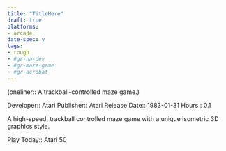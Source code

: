 ```yaml
---
title: "TitleHere"
draft: true
platforms:
- arcade
date-spec: y
tags:
- rough
- #gr-na-dev 
- #gr-maze-game 
- #gr-acrobat 
---
```


(oneliner:: A trackball-controlled maze game.)

Developer:: Atari
Publisher:: Atari
Release Date:: 1983-01-31
Hours:: 0.1

A high-speed, trackball controlled maze game with a unique isometric 3D graphics style.

Play Today:: Atari 50